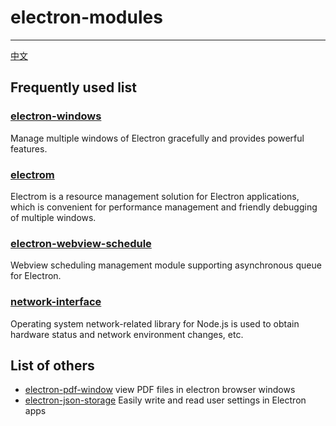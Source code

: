 # electron-modules

---

[中文](README.md)

## Frequently used list

### [electron-windows](https://github.com/electron-modules/electron-windows)

Manage multiple windows of Electron gracefully and provides powerful features.

### [electrom](https://github.com/electron-modules/electrom)

Electrom is a resource management solution for Electron applications, which is convenient for performance management and friendly debugging of multiple windows.

### [electron-webview-schedule](https://github.com/electron-modules/electron-webview-schedule)

Webview scheduling management module supporting asynchronous queue for Electron.

### [network-interface](https://github.com/electron-modules/network-interface)

Operating system network-related library for Node.js is used to obtain hardware status and network environment changes, etc.

## List of others

- [electron-pdf-window](https://github.com/electron-modules/electron-pdf-window) view PDF files in electron browser windows
- [electron-json-storage](https://github.com/electron-modules/electron-json-storage) Easily write and read user settings in Electron apps
